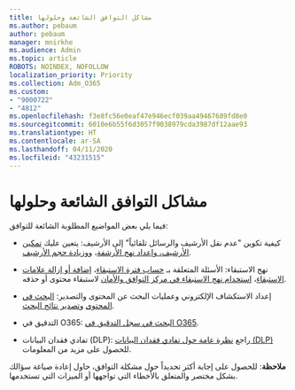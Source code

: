 ```yaml
---
title: مشاكل التوافق الشائعة وحلولها
ms.author: pebaum
author: pebaum
manager: mnirkhe
ms.audience: Admin
ms.topic: article
ROBOTS: NOINDEX, NOFOLLOW
localization_priority: Priority
ms.collection: Adm_O365
ms.custom:
- "9000722"
- "4812"
ms.openlocfilehash: f3e8fc56e0eaf47e946ecf039aa49467689fd8e0
ms.sourcegitcommit: 6010e6b55f6d3057f9038979cda3987df12aae93
ms.translationtype: HT
ms.contentlocale: ar-SA
ms.lasthandoff: 04/11/2020
ms.locfileid: "43231515"
---
```

# <a name="compliance-common-issues-and-resolutions"></a>مشاكل التوافق الشائعة وحلولها

فيما يلي بعض المواضيع المطلوبة الشائعة للتوافق:

- كيفية تكوين "عدم نقل الأرشيف والرسائل تلقائياً" إلى الأرشيف: يتعين عليك [تمكين الأرشيف، وإعداد نهج الأرشفة](https://docs.microsoft.com/microsoft-365/compliance/enable-archive-mailboxes?view=o365-worldwide)، و[وزيادة حجم الأرشيف](https://docs.microsoft.com/microsoft-365/compliance/enable-unlimited-archiving?view=o365-worldwide).

- نهج الاستبقاء: الأسئلة المتعلقة بـ [حساب فترة الاستبقاء](https://docs.microsoft.com/exchange/security-and-compliance/messaging-records-management/retention-age)، [إضافة أو إزالة علامات الاستبقاء](https://docs.microsoft.com/exchange/security-and-compliance/messaging-records-management/add-or-remove-retention-tags)، [استخدام نهج الاستبقاء في مركز التوافق والأمان](https://docs.microsoft.com/microsoft-365/compliance/retention-policies?view=o365-worldwide) لاستبقاء محتوى أو حذفه.

- إعداد الاستكشاف الإلكتروني وعمليات البحث عن المحتوى والتصدير: [البحث في المحتوى](https://docs.microsoft.com/microsoft-365/compliance/search-for-content?view=o365-worldwide) و[تصدير نتائج البحث](https://docs.microsoft.com/microsoft-365/compliance/export-search-results?view=o365-worldwide).

- التدقيق في O365: [البحث في سجل التدقيق في O365](https://docs.microsoft.com/microsoft-365/compliance/search-the-audit-log-in-security-and-compliance?view=o365-worldwide).

- تفادي فقدان البيانات (DLP): راجع [نظرة عامة حول تفادي فقدان البيانات (DLP)](https://docs.microsoft.com/microsoft-365/compliance/data-loss-prevention-policies?view=o365-worldwide) للحصول على مزيد من المعلومات.

**ملاحظة**: للحصول على إجابة أكثر تحديداً حول مشكلة التوافق، حاول إعادة صياغة سؤالك بشكل مختصر والمتعلق بالأخطاء التي تواجهها أو الميزات التي تستخدمها.
